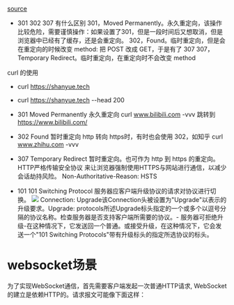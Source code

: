 [source](https://juejin.cn/post/6916896932556832776)

- 301 302 307 有什么区别
  301，Moved Permanently。永久重定向，该操作比较危险，需要谨慎操作：如果设置了301，但是一段时间后又想取消，但是浏览器中已经有了缓存，还是会重定向。
  302，Found。临时重定向，但是会在重定向的时候改变 method: 把 POST 改成 GET，于是有了 307
  307，Temporary Redirect。临时重定向，在重定向时不会改变 method

curl 的使用
- curl https://shanyue.tech
- curl https://shanyue.tech --head    200

- 301 Moved Permanently   永久重定向
  curl www.bilibili.com -vvv  跳转到 https://www.bilibili.com/

- 302 Found  暂时重定向
  http 转向 https时，有时也会使用 302，如知乎
  curl www.zhihu.com -vvv

- 307  Temporary Redirect
  暂时重定向。也可作为 http 到 https 的重定向。
  HTTP严格传输安全协议 来让浏览器强制使用HTTPS与网站进行通信，以减少会话劫持风险。
  Non-Authoritative-Reason: HSTS

- 101 
  101 Switching Protocol
  服务器应客户端升级协议的请求对协议进行切换。
  ![](https://user-gold-cdn.xitu.io/2019/10/8/16dab07969bb8ac5?imageView2/0/w/1280/h/960/format/webp/ignore-error/1)
  Connection: Upgrade该Connection头被设置为"Upgrade"以表示的升级要求。Upgrade: protocols所述Upgrade标头指定的一个或多个以逗号分隔的协议名称。检查服务器是否支持客户端所需要的协议。- 服务器可拒绝升级-在这种情况下，它发送回一个普通。或接受升级，在这种情况下，它会发送一个"101 Switching Protocols"带有升级标头的指定所选协议的标头。

# websocket场景

为了实现WebSocket通信，首先需要客户端发起一次普通HTTP请求, WebSocket的建立是依赖HTTP的。请求报文可能像下面这样：



